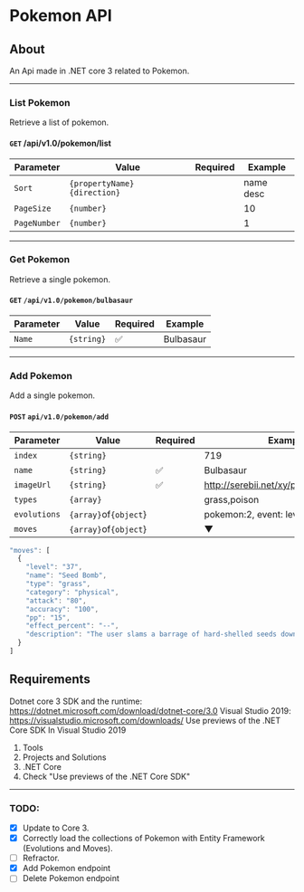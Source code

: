 # Pokemon API #

## About ##
An Api made in .NET core 3 related to Pokemon.
___

### List Pokemon

Retrieve a list of pokemon.

#### `GET` /api/v1.0/pokemon/list

| Parameter    | Value                        | Required | Example   |
| ------------ | ---------------------------- | -------- | --------- |
| `Sort`       | `{propertyName} {direction}` |          | name desc |
| `PageSize`   | `{number}`                   |          | 10        |
| `PageNumber` | `{number}`                   |          | 1         |

___
### Get Pokemon

Retrieve a single pokemon.

#### `GET` `/api/v1.0/pokemon/bulbasaur`

| Parameter | Value    | Required | Example           |
| --------- | -------- | -------- | ----------------- |
| `Name`      | `{string}` | ✅        | Bulbasaur |
___

### Add Pokemon

Add a single pokemon.

#### `POST` `api/v1.0/pokemon/add`

| Parameter | Value    | Required | Example           |
| --------- | -------- | -------- | ----------------- |
| `index`      | `{string}` |         | 719 |
| `name`      | `{string}` | ✅        | Bulbasaur |
| `imageUrl`      | `{string}` | ✅        | http://serebii.net/xy/pokemon/001.png|
| `types`      | `{array}` |         | grass,poison |
| `evolutions`      | `{array}`of`{object`} |         | pokemon:2, event: level-16|
| `moves`      | `{array}`of`{object`} |         | ▼ |
  ```javascript
"moves": [
    {
      "level": "37",
      "name": "Seed Bomb",
      "type": "grass",
      "category": "physical",
      "attack": "80",
      "accuracy": "100",
      "pp": "15",
      "effect_percent": "--",
      "description": "The user slams a barrage of hard-shelled seeds down on the target from above."
    }
  ]
  ```


## Requirements
Dotnet core 3 SDK and the runtime: https://dotnet.microsoft.com/download/dotnet-core/3.0
Visual Studio 2019: https://visualstudio.microsoft.com/downloads/
Use previews of the .NET Core SDK
In Visual Studio 2019
1. Tools
2. Projects and Solutions
3. .NET Core
4. Check "Use previews of the .NET Core SDK"

___

### TODO:

- [x] Update to Core 3.
- [x] Correctly load the collections of Pokemon with Entity Framework (Evolutions and Moves).
- [ ] Refractor.
- [x] Add Pokemon endpoint
- [ ] Delete Pokemon endpoint